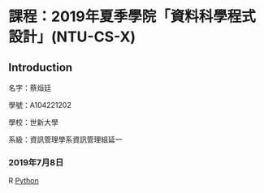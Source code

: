 # 課程：2019年夏季學院「資料科學程式設計」(NTU-CS-X)

## Introduction
<p>名字：蔡烜廷</p>
<p>學號：A104221202</p>
<p>學校：世新大學</p>
<p>系級：資訊管理學系資訊管理組延一</p>

### 2019年7月8日
<a>R</a>
<a href="https://github.com/shainting/Data-Science-Programming/blob/master/Week01/20190708.ipynb">Python</a>
